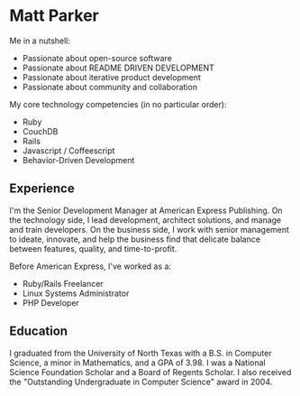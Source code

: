 # Matt Parker

Me in a nutshell:

* Passionate about open-source software
* Passionate about README DRIVEN DEVELOPMENT
* Passionate about iterative product development
* Passionate about community and collaboration

My core technology competencies (in no particular order):

* Ruby
* CouchDB
* Rails
* Javascript / Coffeescript
* Behavior-Driven Development

## Experience

I'm the Senior Development Manager at American Express Publishing. On the technology side, I lead development, architect solutions, and manage and train developers. On the business side, I work with senior management to ideate, innovate, and help the business find that delicate balance between features, quality, and time-to-profit. 

Before American Express, I've worked as a: 

* Ruby/Rails Freelancer
* Linux Systems Administrator
* PHP Developer

## Education

I graduated from the University of North Texas with a B.S. in Computer Science, a minor in Mathematics, and a GPA of 3.98. I was a National Science Foundation Scholar and a Board of Regents Scholar. I also received the "Outstanding Undergraduate in Computer Science" award in 2004.
